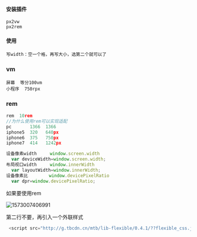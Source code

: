 #### 安装插件

```
px2vw
px2rem
```

#### 使用

```
写width：空一个格，再写大小，选第二个就可以了
```

### vm

```
屏幕  等分100vm
小程序  750rpx
```

### rem

```javascript
rem  10rem
//为什么使用rem可以实现适配
pc       1366  1366
iphone5  320   640px
iphone6  375   750px
iphone7  414   1242px
```

```javascript
设备像素width     window.screen.width
  var deviceWidth=window.screen.width;
布局视口width     window.innerWidth
  var layoutWidth=window.innerWidth;
设备像素比        window.devicePixelRatio
  var dpr=window.devicePixelRatio; 
```

如果要使用rem

![1573007406991](C:\Users\WANGSI~1\AppData\Local\Temp\1573007406991.png)

第二行不要，再引入一个外联样式

```javascript
 <script src="http://g.tbcdn.cn/mtb/lib-flexible/0.4.1/??flexible_css.js,flexible.js"></script>
```


